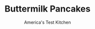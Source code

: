 ---
layout: ../../layouts/MarkdownPostLayout.astro
title: Buttermilk Pancakes
author: America's Test Kitchen
pubDate: 2023-03-15
description: "The world’s best breakfast can go south fast if you don’t follow the rules."
image_url: https://res.cloudinary.com/hksqkdlah/image/upload/ar_1:1,c_fill,dpr_2.0,f_auto,fl_lossy.progressive.strip_profile,g_faces:auto,q_auto:low,w_344/24330_sfs-buttermilk-pancakes-25
tags: ["Main Courses","Breakfast & Brunch"]
calories: 1948
protein: 3
carbohydrates: 16
fats: 
fiber: 
ingredients: ["2 cups (10 ounces), all-purpose flour","2 tablespoons, sugar","1 teaspoon, baking powder","1/2 teaspoon, baking soda","1/2 teaspoon, salt","2 cups, buttermilk","1/4 cup, sour cream","2 large, eggs","3 tablespoon, unsalted butter, melted and cooled slightly","1 - 2 teaspoons, vegetable oil"]
serves: 16
time: "50 minutes"
instructions: ["Adjust oven rack to middle position and heat oven to 200 degrees. Spray wire rack set inside rimmed baking sheet with vegetable oil spray; place in oven.","Whisk flour, sugar, baking powder, baking soda, and salt together in medium bowl. In second medium bowl, whisk buttermilk, sour cream, eggs, and melted butter together. Make well in center of dry ingredients and pour in wet ingredients; gently stir until just combined (batter should remain lumpy with few streaks of flour). Do not overmix. Let batter sit 10 minutes before cooking.","Heat 1 teaspoon oil in 12-inch nonstick skillet over medium heat until shimmering. Using paper towels, carefully wipe out oil, leaving thin film on bottom and sides of pan.","Using 1/4-cup dry measuring cup, portion batter into pan in 4 places. Cook until edges are set, first side is golden brown, and bubbles on surface are just beginning to break, 2 to 3 minutes. Using thin, wide spatula, flip pancakes and continue to cook until second side is golden brown, 1 to 2 minutes longer. Serve pancakes immediately, or transfer to wire rack in preheated oven. Repeat with remaining batter, using remaining oil as necessary."]
nutrition: ["79 mg Potassium","92 mg Phosphorus","67 mg Calcium","8 mg Magnesium","147 mg Sodium","4 g Fat","1 mg Niacin (B3)","1 g Monounsaturated","32 mg Cholesterol","2 g Saturated","27 µg Folic acid","9 µg Folate (food)","3 g Sugars","37 g Water","16 g Carbs","56 µg Folate equivalent (total)","3 g Protein","38 µg Vitamin A","121 kcal Energy","1 g Sugars, added","1948 calories"]
notes: "The pancakes can be cooked on an electric griddle. Set the griddle temperature to 350 degrees and cook as directed."
---